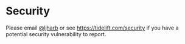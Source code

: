 # Security

Please email [@ljharb](https://github.com/ljharb) or see https://tidelift.com/security if you have a potential security vulnerability to report.